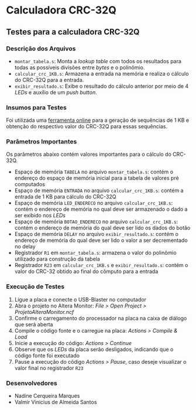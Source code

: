 # Calculadora CRC-32Q

## Testes para a calculadora CRC-32Q

### Descrição dos Arquivos
- `montar_tabela.s`: Monta a *lookup table* com todos os resultados para todas as possíveis divisões entre *bytes* e o polinômio.
- `calcular_crc_1KB.s`: Armazena a entrada na memória e realiza o cálculo do CRC-32Q para a entrada.
- `exibir_resultado.s`: Exibe o resultado do cálculo anterior por meio de 4 *LEDs* e auxílio de um *push button*.

### Insumos para Testes
Foi utilizada uma [ferramenta online](https://github.com/GustavoHBO/MI-SD-Linguagem-de-Maquina-e-Microarquitetura/tree/master/Calculadora%20CRC%20e%20Gerador%20de%20Mensagem) para a geração de sequências de 1 KB e obtenção do respectivo valor do CRC-32Q para essas sequências.

### Parâmetros Importantes
Os parâmetros abaixo contém valores importantes para o cálculo do CRC-32Q. 

- Espaço de memória `TABELA` no arquivo `montar_tabela.s`: contém o endereço do espaço de memória inicial para a tabela de valores pré computados
- Espaço de memória `ENTRADA` no arquivo `calcular_crc_1KB.s`: contém a entrada de 1 KB para cálculo do CRC-32Q
- Espaço de memória `LED_ENDERECO` no arquivo `calcular_crc_1KB.s`: contém o endereço de memória no qual deve ser armazenado o dado a ser exibido nos *LEDs*
- Espaço de memória `BOTAO_ENDERECO` no arquivo `calcular_crc_1KB.s`: contém o endereço de memória do qual deve ser lido os dados do botão
- Espaço de memória `DELAY` no arquivo `exibir_resultado.s`: contém o endereço de memória do qual deve ser lido o valor a ser decrementado no delay
- Registrador `R1` em `montar_tabela.s`: armazena o valor do polinômio utilizado para construção da tabela
- Registrador `R23` em `calcular_crc_1KB.s` e `exibir_resultado.s`: contém o valor do CRC-32 obtido ao final do cômputo para a entrada

### Execução de Testes
1. Ligue a placa e conecte o USB-Blaster no computador
2. Abra o projeto no Altera Monitor: *File > Open Project > ProjetoAlteraMonitor.ncf*
3. Confirme o carregamento do processador na placa na caixa de diálogo que será aberta
4. Compile o código fonte e o carregue na placa: *Actions > Compile & Load*
5. Inicie a execução do código: *Actions > Continue*
6. Observe que os *LEDs* da placa serão desligados, indicando que o código fonte foi executado
7. Pause a execução do código *Actions > Pause*, caso deseje visualizar o valor final no registrador `R23`

### Desenvolvedores
- Nadine Cerqueira Marques
- Valmir Vinicius de Almeida Santos
